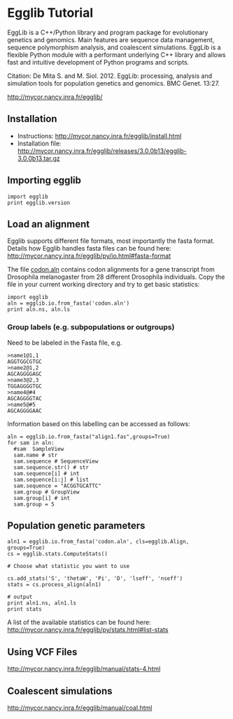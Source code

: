 # Egglib Tutorial

EggLib is a C++/Python library and program package for evolutionary genetics and genomics. Main features are sequence data management, sequence polymorphism analysis, and coalescent simulations. EggLib is a flexible Python module with a performant underlying C++ library and allows fast and intuitive development of Python programs and scripts.

Citation: De Mita S. and M. Siol. 2012. EggLib: processing, analysis and simulation tools for population genetics and genomics. BMC Genet. 13:27.

http://mycor.nancy.inra.fr/egglib/

## Installation

- Instructions: http://mycor.nancy.inra.fr/egglib/install.html
- Installation file: http://mycor.nancy.inra.fr/egglib/releases/3.0.0b13/egglib-3.0.0b13.tar.gz

## Importing egglib

```
import egglib
print egglib.version
```

## Load an alignment

Egglib supports different file formats, most importantly the fasta format. Details how Egglib handles fasta files can be found here: http://mycor.nancy.inra.fr/egglib/py/io.html#fasta-format 

The file [codon.aln](codon.aln) contains codon alignments for a gene transcript from Drosophila melanogaster from 28 different Drosophila individuals. Copy the file in your current working directory and try to get basic statistics:

```
import egglib
aln = egglib.io.from_fasta('codon.aln')
print aln.ns, aln.ls
```

### Group labels (e.g. subpopulations or outgroups)

Need to be labeled in the Fasta file, e.g.

```
>name1@1,1
AGGTGGCGTGC
>name2@1,2
AGCAGGGGAGC
>name3@2,3
TGGAGGGGTGC
>name4@#4
AGCAGGGGTAC
>name5@#5
AGCAGGGGAAC
```

Information based on this labelling can be accessed as follows:
```
aln = egglib.io.from_fasta("align1.fas",groups=True)
for sam in aln:
  #sam  SampleView
  sam.name # str
  sam.sequence # SequenceView
  sam.sequence.str() # str
  sam.sequence[i] # int
  sam.sequence[i:j] # list
  sam.sequence = "ACGGTGCATTC"
  sam.group # GroupView
  sam.group[i] # int
  sam.group = 5
```

## Population genetic parameters

```
aln1 = egglib.io.from_fasta('codon.aln', cls=egglib.Align, groups=True)
cs = egglib.stats.ComputeStats()

# Choose what statistic you want to use

cs.add_stats('S', 'thetaW', 'Pi', 'D', 'lseff', 'nseff')
stats = cs.process_align(aln1)

# output
print aln1.ns, aln1.ls
print stats
```

A list of the available statistics can be found here: http://mycor.nancy.inra.fr/egglib/py/stats.html#list-stats

## Using VCF Files

http://mycor.nancy.inra.fr/egglib/manual/stats-4.html

## Coalescent simulations

http://mycor.nancy.inra.fr/egglib/manual/coal.html
